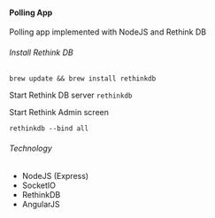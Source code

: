 #### Polling App

Polling app implemented with NodeJS and Rethink DB

###### Install Rethink DB

```brew update && brew install rethinkdb```

Start Rethink DB server `rethinkdb`


Start Rethink Admin screen

```rethinkdb --bind all```

###### Technology
* NodeJS (Express)
* SocketIO
* RethinkDB
* AngularJS
